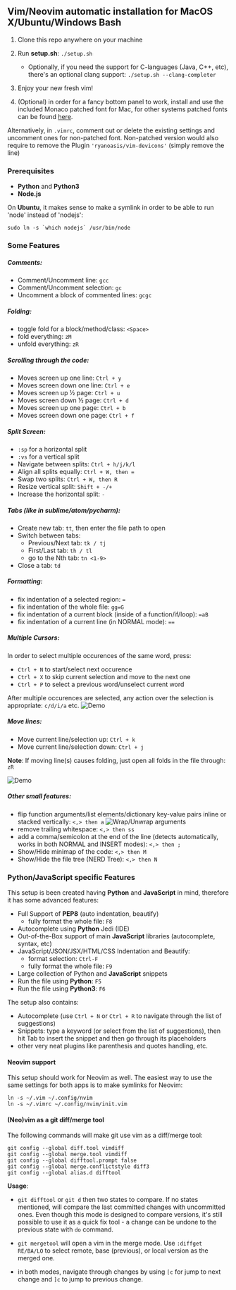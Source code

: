 ## Vim/Neovim automatic installation for MacOS X/Ubuntu/Windows Bash

1. Clone this repo anywhere on your machine
2. Run **setup.sh**: `./setup.sh`
    - Optionally, if you need the support for C-languages (Java, C++, etc), 
    there's an optional clang support: `./setup.sh --clang-completer`
3. Enjoy your new fresh vim!

4. (Optional) in order for a fancy bottom panel to work, install and use the included Monaco patched 
font for Mac, 
for other systems patched fonts can be found [here](https://github.com/ryanoasis/nerd-fonts/tree/master/patched-fonts).

Alternatively, in `.vimrc`, comment out or delete the existing settings and uncomment ones for non-patched font.
Non-patched version would also require to remove the Plugin `'ryanoasis/vim-devicons'` (simply remove the line)


### Prerequisites
- **Python** and **Python3**
- **Node.js** 

On **Ubuntu**, it makes sense to make a symlink in order to be able to run 'node' instead of 'nodejs':
```
sudo ln -s `which nodejs` /usr/bin/node
```

### Some Features

##### Comments:
- Comment/Uncomment line: `gcc`
- Comment/Uncomment selection: `gc`
- Uncomment a block of commented lines: `gcgc`

##### Folding:
- toggle fold for a block/method/class: `<Space>`
- fold everything: `zM`
- unfold everything: `zR`

##### Scrolling through the code:
- Moves screen up one line: `Ctrl + y` 
- Moves screen down one line: `Ctrl + e`
- Moves screen up ½ page: `Ctrl + u`
- Moves screen down ½ page: `Ctrl + d`
- Moves screen up one page: `Ctrl + b`
- Moves screen down one page: `Ctrl + f`

##### Split Screen:
- `:sp` for a horizontal split
- `:vs` for a vertical split
- Navigate between splits: `Ctrl + h/j/k/l` 
- Align all splits equally: `Ctrl + W, then =`
- Swap two splits: `Ctrl + W, then R`
- Resize vertical split: `Shift + -/+`
- Increase the horizontal split: `-`

##### Tabs (like in sublime/atom/pycharm):
- Create new tab: `tt`, then enter the file path to open
- Switch between tabs:
    - Previous/Next tab: `tk / tj`
    - First/Last tab: `th / tl`
    - go to the Nth tab: `tn <1-9>`
- Close a tab: `td`

##### Formatting:
- fix indentation of a selected region: `=`
- fix indentation of the whole file: `gg=G`
- fix indentation of a current block (inside of a function/if/loop): `=aB`
- fix indentation of a current line (in NORMAL mode): `==`

##### Multiple Cursors: #####
In order to select multiple occurences of the same word, press:

- `Ctrl + N` to start/select next occurence
- `Ctrl + X` to skip current selection and move to the next one
- `Ctrl + P` to select a previous word/unselect current word

After multiple occurences are selected, any action over the selection is appropriate: `c/d/i/a` etc.
![Demo](https://github.com/terryma/vim-multiple-cursors/blob/master/assets/example1.gif?raw=true "Multiple Selections")

##### Move lines: #####
- Move current line/selection up: `Ctrl + k`
- Move current line/selection down: `Ctrl + j`

**Note**: If moving line(s) causes folding, just open all folds in the file through: `zR`

![Demo](https://camo.githubusercontent.com/c06acab07e6bf0bb27086c9694fe2f456101d21c/687474703a2f2f692e696d6775722e636f6d2f524d76384b734a2e676966 "Moving line(s)")


##### Other small features:
- flip function arguments/list elements/dictionary key-value pairs inline or stacked vertically: `<,> then a`
![Wrap/Unwrap arguments](https://camo.githubusercontent.com/9a8e220911e514ce29198d9b7827c05085fb3e35/68747470733a2f2f666f6f736f66742e6e65742f70726f6a656374732f76696d2d617267777261702f696d672f64656d6f2e676966 "Wrap/Unwrap arguments")
- remove trailing whitespace: `<,> then ss`
- add a comma/semicolon at the end of the line (detects automatically, works in both NORMAL and INSERT modes): `<,> then ;`
- Show/Hide minimap of the code: `<,> then M`
- Show/Hide the file tree (NERD Tree): `<,> then N`



### Python/JavaScript specific Features
This setup is been created having **Python** and **JavaScript** in mind, 
therefore it has some advanced features:

- Full Support of **PEP8** (auto indentation, beautify)
    - fully format the whole file: `F8`
- Autocomplete using **Python** Jedi (IDE)
- Out-of-the-Box support of main **JavaScript** libraries (autocomplete, syntax, etc)
- JavaScript/JSON/JSX/HTML/CSS Indentation and Beautify: 
    - format selection: `Ctrl-F`
    - fully format the whole file: `F9`
- Large collection of Python and **JavaScript** snippets
- Run the file using **Python**: `F5`
- Run the file using **Python3**: `F6`


The setup also contains:

- Autocomplete (use `Ctrl + N` or `Ctrl + R` to navigate through the list of suggestions)
- Snippets: type a keyword (or select from the list of suggestions), then hit Tab to insert the snippet
and then go through its placeholders
- other very neat plugins like parenthesis and quotes handling, etc.

#### Neovim support ####
This setup should work for Neovim as well. The easiest way to use the same settings for both apps is to make 
symlinks for Neovim:

```
ln -s ~/.vim ~/.config/nvim
ln -s ~/.vimrc ~/.config/nvim/init.vim
```

#### (Neo)vim as a git diff/merge tool ####
The following commands will make git use vim as a diff/merge tool:

```
git config --global diff.tool vimdiff
git config --global merge.tool vimdiff
git config --global difftool.prompt false
git config --global merge.conflictstyle diff3
git config --global alias.d difftool
```

**Usage**:

- `git difftool` or `git d` then two states to compare. If no states mentioned, will compare the last committed 
changes with uncommitted ones. Even though this mode is designed to compare versions, it's still possible to use it
as a quick fix tool - a change can be undone to the previous state with `do` command.

- `git mergetool` will open a vim in the merge mode. Use `:diffget RE/BA/LO` to select remote, base (previous), or local
version as the merged one.

- in both modes, navigate through changes by using `[c` for jump to next change and `]c` to jump to 
previous change.
